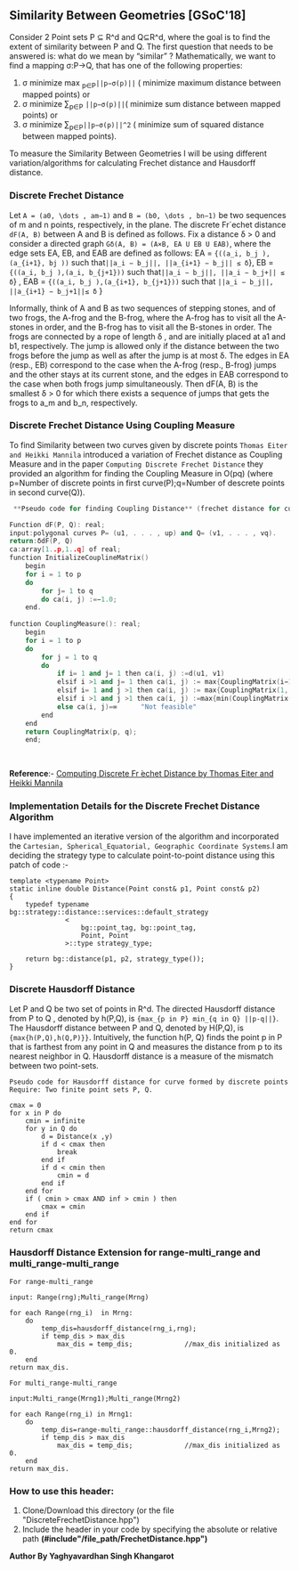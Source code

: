 ## Similarity Between Geometries [GSoC'18]

Consider 2 Point sets P ⊆ R^d and Q⊆R^d, where the goal is to find the extent of similarity between P and Q. The first question that needs to be answered is: what do we mean by “similar” ? Mathematically, we want to find a mapping σ:P→Q, that has one of the following properties:
1. σ minimize max <sub>p∈P</sub>`||p−σ(p)||` ( minimize maximum distance between mapped points) or
2. σ minimize ∑<sub>p∈P</sub> `||p−σ(p)||`( minimize sum distance between mapped points) or
3. σ minimize ∑<sub>p∈P</sub>`||p−σ(p)||^2` ( minimize sum of squared distance between mapped points).

To  measure the Similarity Between Geometries I will be using different variation/algorithms for calculating Frechet
distance and Hausdorff distance.

### Discrete Frechet Distance
Let `A = (a0, \dots , am−1)` and `B = (b0, \dots , bn−1)` be two sequences of m and n points, respectively, in the plane. The discrete Fr´echet distance `dF(A, B)` between A and B is defined as follows. Fix a distance δ > 0 and consider a directed graph `Gδ(A, B) = (A×B, EA U EB U EAB)`, where the edge sets EA, EB, and EAB are defined
as follows:
EA = `{((a_i, b_j ),(a_{i+1}, bj ))` such that` ||a_i − b_j||, ||a_{i+1} − b_j|| ≤ δ `},
EB = `{((a_i, b_j ),(a_i, b_{j+1}))` such that` ||a_i − b_j||, ||a_i − b_j+|| ≤ δ `} ,
EAB = `{((a_i, b_j ),(a_{i+1}, b_{j+1}))` such that `||a_i − b_j||, ||a_{i+1} − b_j+1||≤ δ` }

Informally, think of A and B as two sequences of stepping stones, and of two frogs, the A-frog and the B-frog, where the A-frog has to visit all the A-stones in order, and the B-frog has to visit all the B-stones in order. The frogs are connected
by a rope of length δ , and are initially placed at a1 and b1, respectively. The jump is allowed only if the distance between the two frogs before the jump as well as after the jump is at most δ. The edges in EA (resp., EB) correspond to the case when the A-frog (resp., B-frog) jumps and the other stays at its current stone, and the edges in EAB correspond to the case when both frogs jump simultaneously. Then dF(A, B) is the smallest δ > 0 for which there exists a sequence
of jumps that gets the frogs to a_m and b_n, respectively.

### Discrete Frechet Distance Using Coupling Measure
To find Similarity between two curves given by discrete points `Thomas Eiter and Heikki Mannila` introduced a variation of Frechet distance as Coupling Measure and in the paper `Computing Discrete Frechet Distance` they  provided an algorithm for finding the Coupling Measure in O(pq) (where p=Number of discrete points in first curve(P);q=Number of descrete points in second curve(Q)).

```c++
 **Pseudo code for finding Coupling Distance** (frechet distance for curve formed by discrete points)

Function dF(P, Q): real;
input:polygonal curves P= (u1, . . . , up) and Q= (v1, . . . , vq).
return:δdF(P, Q)
ca:array[1..p,1..q] of real;
function InitializeCouplineMatrix() 
	begin
	for i = 1 to p
	do
		for j= 1 to q 
		do ca(i, j) :=−1.0;
	end.
	
function CouplingMeasure(): real;
	begin
	for i = 1 to p
	do 
		for j = 1 to q
		do
			if i= 1 and j= 1 then ca(i, j) :=d(u1, v1)
			elsif i >1 and j= 1 then ca(i, j) := max{CouplingMatrix(i−1,1), d(ui, v1)}
			elsif i= 1 and j >1 then ca(i, j) := max{CouplingMatrix(1, j−1), d(u1, vj)}
			elsif i >1 and j >1 then ca(i, j) :=max{min(CouplingMatrix(i−1, j), CouplingMatrix(i−1, j−1), 								CouplingMatrix(i, j−1)), d(ui, vj)}
			else ca(i, j)=∞      "Not feasible"
		end
	end
	return CouplingMatrix(p, q);
	end;
  
 
```
<b>Reference</b>:- [Computing Discrete Fr ́echet Distance by Thomas Eiter and Heikki Mannila](http://citeseerx.ist.psu.edu/viewdoc/summary?doi=10.1.1.90.937)

### Implementation Details for the Discrete Frechet Distance Algorithm

I have implemented an iterative version of the algorithm and  incorporated the   `Cartesian, Spherical_Equatorial, Geographic Coordinate Systems`.I am deciding the strategy type  to calculate point-to-point distance using this patch of code :-
```
template <typename Point>
static inline double Distance(Point const& p1, Point const& p2)
{
    typedef typename bg::strategy::distance::services::default_strategy
              <
                  bg::point_tag, bg::point_tag,
                  Point, Point
              >::type strategy_type;

    return bg::distance(p1, p2, strategy_type());
}
```
### Discrete Hausdorff Distance
Let P and Q be two set of points in R^d. The directed Hausdorff distance from P to Q , denoted by h(P,Q), is `{max_{p in P} min_{q in Q} ||p-q||}`.
The Hausdorff distance between P and Q, denoted by H(P,Q), is `{max{h(P,Q),h(Q,P)}}`.
Intuitively, the function h(P, Q) finds the point p in P that is farthest from any point in Q and measures the distance from p to its nearest neighbor in Q.  Hausdorff distance is a measure of the mismatch between two point-sets. 

```
Pseudo code for Hausdorff distance for curve formed by discrete points
Require: Two finite point sets P, Q.

cmax = 0
for x in P do
	cmin = infinite 
	for y in Q do
		d = Distance(x ,y)
		if d < cmax then
			break
		end if
		if d < cmin then
			cmin = d
		end if
	end for
	if ( cmin > cmax AND inf > cmin ) then
		cmax = cmin
	end if
end for
return cmax

```
### Hausdorff Distance Extension for range-multi_range and multi_range-multi_range

```
For range-multi_range

input: Range(rng);Multi_range(Mrng)

for each Range(rng_i)  in Mrng:
	do 
		temp_dis=hausdorff_distance(rng_i,rng);
		if temp_dis > max_dis
			max_dis = temp_dis;             //max_dis initialized as 0.
	end
return max_dis.
```

```
For multi_range-multi_range

input:Multi_range(Mrng1);Multi_range(Mrng2)

for each Range(rng_i) in Mrng1:
	do
		temp_dis=range-multi_range::hausdorff_distance(rng_i,Mrng2);
		if temp_dis > max_dis
			max_dis = temp_dis;             //max_dis initialized as 0.
	end
return max_dis.
```

### How to use this header: 
  1. Clone/Download this directory (or the file "DiscreteFrechetDistance.hpp")
  1. Include the header in your code by specifying the absolute or relative path **(#include"/file_path/FrechetDistance.hpp")**
  
 <b> Author By Yaghyavardhan Singh Khangarot </b>
